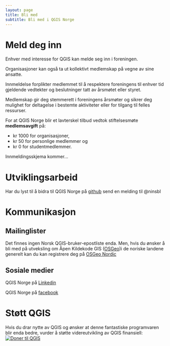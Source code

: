 ```yaml
---
layout: page
title: Bli med
subtitle: Bli med i QGIS Norge
---
```


# Meld deg inn

Enhver med interesse for QGIS kan melde seg inn i foreningen. 

Organisasjoner kan også ta ut kollektivt medlemskap på vegne av sine ansatte. 

Innmeldelse forplikter medlemmet til å respektere foreningens til enhver tid 
gjeldende vedtekter og beslutninger tatt av årsmøtet eller styret.

Medlemskap gir deg stemmerett i foreningens årsmøter og sikrer deg mulighet 
for deltagelse i bestemte aktiviteter eller for tilgang til felles ressurser.

For at QGIS Norge blir et lavterskel tilbud vedtok stiftelsesmøte 
**medlemsavgift** på:

- kr 1000 for organisasjoner,
- kr 50 for personlige medlemmer og 
- kr 0 for studentmedlemmer.

Innmeldingsskjema kommer...

# Utviklingsarbeid
Har du lyst til å bidra til QGIS Norge på [github](https://github.com/qgisnorge) 
send en melding til @ninsbl

# Kommunikasjon

## Mailinglister
Det finnes ingen Norsk QGIS-bruker-epostliste enda.
Men, hvis du ønsker å bli med på utveksling om Åpen Kildekode GIS 
([OSGeo](https://wiki.osgeo.org/wiki/Main_Page))i de noriske 
landene generelt kan du kan registrere deg på 
[OSGeo Nordic](https://lists.osgeo.org/mailman/listinfo/nordic)

## Sosiale medier

QGIS Norge på [Linkedin](https://www.linkedin.com/groups/8443143)

QGIS Norge på [facebook](https://www.facebook.com/groups/997139377003400)

# Støtt QGIS
Hvis du drar nytte av QGIS og ønsker at denne fantastiske programvaren blir enda bedre, 
vurder å støtte videreutvikling av QGIS finansiell: [![Doner til
QGIS](https://img.shields.io/badge/donate%20to-QGIS-green.svg)](http://qgis.org/en/site/getinvolved/donations.html)
